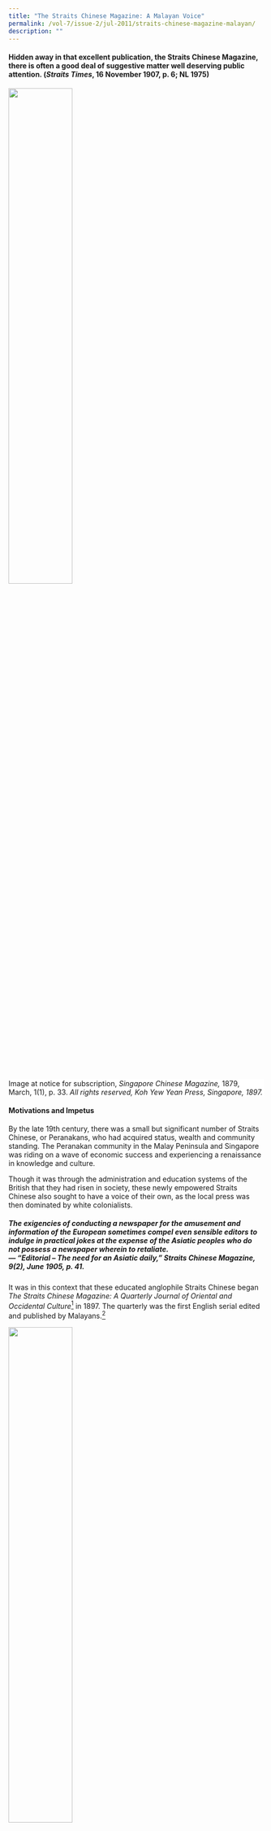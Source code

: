 ```yaml
---
title: "The Straits Chinese Magazine: A Malayan Voice"
permalink: /vol-7/issue-2/jul-2011/straits-chinese-magazine-malayan/
description: ""
---
```

#### Hidden away in that excellent publication, the Straits Chinese Magazine, there is often a good deal of suggestive matter well deserving public attention. (*Straits Times*, 16 November 1907, p. 6; NL 1975)

<img style="width:50%;" src="/images/Vol%207%20Issue%202/StraitsChinese/dog.jpg">
 <div style="background-color: white;">Image at notice for subscription, <i>Singapore Chinese Magazine,</i> 1879, March, 1(1), p. 33. <i>All rights reserved, Koh Yew Yean Press, Singapore, 1897.</i></div>

#### **Motivations and Impetus**

By the late 19th century, there was a small but significant number of Straits Chinese, or Peranakans, who had acquired status, wealth and community standing. The Peranakan community in the Malay Peninsula and Singapore was riding on a wave of economic success and experiencing a renaissance in knowledge and culture.

Though it was through the administration and education systems of the British that they had risen in society, these newly empowered Straits Chinese also sought to have a voice of their own, as the local press was then dominated by white colonialists.

##### The exigencies of conducting a newspaper for the amusement and information of the European sometimes compel even sensible editors to indulge in practical jokes at the expense of the Asiatic peoples who do not possess a newspaper wherein to retaliate. <br>— “Editorial – The need for an Asiatic daily,” *Straits Chinese Magazine*, 9(2), June 1905, p. 41.

It was in this context that these educated anglophile Straits Chinese began *The Straits Chinese Magazine: A Quarterly Journal of Oriental and Occidental Culture*[^1] in 1897. The quarterly was the first English serial edited and published by Malayans.[^2]

<img style="width:50%;" src="/images/Vol%207%20Issue%202/StraitsChinese/020000404.jpg">
 <div style="background-color: white;"> <i>Straits Chinese Magazine</i> title page for the first volume. <i>Koh Yew Hean Press, Singapore,  1897.</i></div>

The magazine lasted 11 years and was “a medium for the discussion of political/social, and other matters affecting the Straits people generally” (Editorial, 1897, SCM, March, 1(1), p. 1). It became a rich collection of literary works and social commentaries including short stories by the Straits Chinese or about them;[^3] political analysis and insights into Straits Chinese perspectives on Chinese reformation and opinions on the tumultuous events in the motherland (China); and biographical and social commentaries of the people and events in the Straits at a time when the Straits Chinese were politically and financially on the rise. The readers targeted were not just the Straits Chinese but all who were Straits-born as the articles addressed the concerns and interests of Malays, Eurasians, Indians and other races in the Straits.

<img style="width:50%;" src="/images/Vol%207%20Issue%202/StraitsChinese/020000033.jpg">
 <div style="background-color: white;">Editors of <i>The Straits Chinese Magazine</i>. <i>One hundred years of the Chinese in Singapore, 1903, [after] p. 236. All rights reserved, Murray, London, 1923.</i></div>

#### **Cultural Loyalties**

Lim Boon Keng, co-founder of *The Straits Chinese Magazine*, stated that “[t]he main object of this Magazine is to promote intellectual activity amongst the Straits-born people, and to guide the present chaotic state of public opinion among them to some definite end” (Editorial, 1897, SCM, March, *1*(1), p. 2). This “chaotic state of public opinion” was the “counter-pull of three different cultural loyalties [which] threatened a ‘crisis of identity’ among the rising younger generation of Singapore Chinese” (Turnbull, p. 103). This elite group of Straits Chinese remained proud of their British heritage and continued to respect their colonial masters, but a rising and tumultuous China, as well as identification with the people of Malaya, goaded them to articulate a new definition of being Chinese in British Malaya.

In the Straits Settlements, the Straits Chinese who had resided there for several generations had adopted local ways and spoke Baba Malay at home and in business. Yet, because of their education in British institutions and employment in British agencies, the Straits Chinese idealised British culture and sought to be part of the culture which surrounded them. Almost two decades previously, in 1879, Vaughan[^4] noted that there was “nothing they rejoice[d] in more than being British subjects” (Vaughan, 1879, p. 4) or “orang putih” (white man – Caucasian).

The magazine retained much of this anglophile, royalist perspective, with articles on Queen Victoria's Jubilee in 1897,[^5] her death in 1901 and the coronation of Albert Edward in 1902. After all, its editors were all Queen's scholars who had been educated in the hallowed halls of the best British universities. They participated in the Singapore contingent to witness the King's coronation, and reported extensively on it, revealing interesting snippets of Straits Chinese insights as can be found in this Baba Malay[^6] rhyme about the coronation:

“Kita pergi London Town, 
<br>Tengok Raja pakei crown, 
<br>Inggris missi missi suka S. V. A.”

[We left for London Town,
<br>To witness the King's coronation.
<br>The English ladies appreciate the S.V.A.
(Straits Volunteer Artillery)][^7] <br>— From Song, O. S., Life in Alexandra Palace. (1902, December), *SCM*, 6(24). p. 123.

Vaughan also noted: “The Baba as a rule has no desire to visit China; he does not regard it as his home” (Vaughan, 1879, p. 5). However, the recent[^8] establishment of the Chinese consulate in Singapore, the relaxation of emigration laws in China and protection over British citizens returning to China,[^9] were all factors that encouraged the Straits Chinese to rediscover their heritage and rebuild ties with their motherland. With a revived interest in China, many of the articles in the magazine were thus written for readers “who desire to have restored to them the knowledge of their forefathers in English dress” (*SCM*, 1897, June, 1(2), p. 64).

Although the magazine was styled after similar journals of literary societies in London, its contents were influenced by this growing interest in the Chinese culture. The Chinese consuls were instrumental in restoring Chinese culture and literary interest amongst the Straits Chinese, particularly through newly formed literary societies. Tso Ping-Lung, the first Chinese consul from China in Singapore, established the Celestial Reasoning Association – the first literary society amongst the Straits Chinese – in 1882. At their society meetings, Chinese classics were read and discussed and poetry or essay competitions held on subjects peculiar to the Chinese. These winning essays and poetry were published in local newspapers.[^10] Literary societies such as this thus supported and maintained representation in much of the Chinese press in Singapore.[^11] In the same vein, many Straits Chinese societies were soon established, and their speeches and debates reproduced and reported in the *Straits Chinese Magazine*. These included the Chinese Christian Association, established in 1889; the Chinese Philomathic Society, formed by Lim Boon Keng;[^12] the Straits Chinese British Association, formed In 1900; and the Selangor Chinese Literary and Debating Society, formed In 1903 and headed by Gnoh Lean Tuck (Wu Lien-Teh) who would also become an editor of the *Straits Chinese Magazine*. 

#### **Chinese Reformation**

During the span of the magazine's life (1897–1907), China was in the throes of change with conflicts within and invasions from without. The defeats suffered by China during the Opium Wars In the mid-19th century and the Sino-Japanese War in 1894 had humiliated China and revealed the weaknesses of the declining Qing Dynasty. The disaffected populace threatened the ancient royal throne with outbreaks of riots and rebellion. During this time, the young emperor, Guangxu, sought to retain his throne whilst implementing institutional reforms. With his advisors, Kang Youwel and Liang Qichao, Guangxu began a reform movement known as the Hundred Days' Reform in 1898 which lasted 103 days before it was quashed by his adopted mother, the Empress Dowager Cixi.


<img style="width:50%;" src="/images/Vol%207%20Issue%202/StraitsChinese/020000467_1.jpg">
 <div style="background-color: white;">The reform martyrs. <i>Singapore Chinese Magazine (1900, May), 4 (13),  pp. 9–10). Koh Yew Hean Press, Singapore, 1900.</i></div>

Kang, the driving intellectual force behind the reform movement, influenced not only his countrymen at home but also those overseas.[^13] His radical interpretation of Confucianism in the light of Western concepts[^14] was soon adopted by those in Singapore.[^15] Kang initiated the Confucian Revival Movement in Singapore, in partnership with the Chinese Consul-General in Singapore and with Lim Boon Keng's articulate and widely published support.[^16]

In the *Straits Chinese Magazine*, Lim propagated Kang's philosophy[^17] through various articles[^18] on Confucianism including an extensive translation of Tso Chuan's (Zuo Zhuan) Confucian classic. The translations were presented with Chinese text printed interlineally alongside the English translations, as well as the full text laid out in both Chinese and English. However, the process was not easy: “The typographical dlfflculties were immense and were skilfully and rapidly overcome by the late Mr Arozoo” ((1901, December), *SCM*, *5*(20), p. 168).

A key aspect of the Confucian movement was the establishment of Chinese schools to promote loyalty to the motherland. Thus, education became a key focus of the magazine, especially as the editors were also instrumental in founding several new Chinese schools, notably the Singapore Chinese Girls' School.[^19] Articles addressed not only the need to educate Straits Chinese boys (known as Babas) but more importantly the Nyonyas, womenfolk of the Straits Chinese. In fact, although most articles were penned primarily by men, the eighth edition of 1904's magazine featured the writings of various Chinese women. Wong Ting Nguk wrote on “Fragments of Chinese folk-lore” ((1904, March), *SCM*, *8*(1), pp. 92–94) while “A Chinese Lady” wrote on the influence of women in Chinese history ((1904, March), *SCM*, *8*(1), pp. 126–128) and Lin Meng Chin gave “Select anecdotes from the records of famous women” ((1904, March), *SCM*, *8*, pp. 38, 94, 142, 188) over several issues of the *Magazine*.

Lim also started a six-part series of articles which encouraged social reform amongst the Chinese of Malaya in a wide range of fields like marriage, education and dress.[^20] The most controversial article was the one that advocated doing away with the “towchang”, or the Chinese pigtail,[^21] in which Lim's arguments led to strong divisions within the local Chinese community. These strong divisions would present themselves again when reformists and revolutionaries swept the motherland in 1911.

#### **Managing the Magazine**

800 copies of the first issue of the magazine, published by the Koh Yew Hean press in April 1897, were completely sold out. Subscriptions were at $1.50 per annum and by the turn of the 20th century, the *Magazine* had a wide circulation both in Malaya (Singapore, Melaka, Penang, Kuala Lumpur, Seremban, Taiping, Labuan and Sarawak) as well as in “distant comers of the globe”[^22] (London, Edinburgh, Saigon, Yokohama, Bangkok and Batavia).[^23] Later editions of the magazine had regular columns in the form of letters from London, Java, Melaka and Penang. They were written by a representative of the Straits Chinese community in these cities and provided updates on persons, events and thoughts on their local community. By its seventh year, the *Magazine* was read in “quiet homes In England and America”,[^24] and was in the collections of the Library of Congress and the *Ecole Francais de I'Extreme Orient*.

<img style="width:50%;" src="/images/Vol%207%20Issue%202/StraitsChinese/020000471.jpg">
 <div style="background-color: white;">Advertisement for Whiteaway, Laidlaw &amp; Co. in the preliminary of  <i>The Straits Chinese Magazine, </i> Vol. 8. <i>All rights reserved. Koh Yew Hean Press, Singapore, 1904.</i></div>


The magazine's editors were Lim Boon Keng,[^25] Song Ong Siang and Gnoh Lean Tuck (Wu Lien-Teh) – men who were part of the fraternity of Straits Chinese Queen's scholars and who had gained recognition in their professions as lawyer and doctors.[^26] However, the men were bonded by more than just education and profession. Gnoh and Lim were brothers-in-law[^27] and both were swept up by China's call for support. They spent their twilight years there, with Gnoh gaining fame as Medical Adviser In Beijing, an appointment under which he fought the plague, while Lim served as President of Xiamen University, which was established by a fellow Singaporean Chinese, Tan Kah Kee.

New editions of the Magazine were regularly highlighted in *The Straits Times* as well as *The Singapore Free Press and Mercantile Advertiser* though the relationship with the former was often mutually critical. For example, In an article dated 7 April 1903 in the straits Times, the columnist notes:

"Unfortunately the *Straits Chinese Magazine* is not 'run' by professional journalists but by a few Chinese gentlemen and others affected with cacoethes scribendi \[Latin for the irresistible urge to write\]. They mean well and occasionally write well, but in common with the rest of us are sometimes prone to make mistakes. The said faults are not particularly bad ones ... (and\] as a collection of essays ... mainly written by Straits-born Chinese, the *Straits Chinese Magazine* is a success ... There are certainly enough English-speaking and intelligent Chinese in Singapore to warrant its more frequent publication and it has it in its power to accomplish a great deal of good."[^28]

Some of these tensions arose because these local Straits Chinese writers articulately commented on the vices they observed of their British colonial masters. A counter-reply to a review of the magazine in the Penang Gazette shows up some of this:

"I am sure that no harm was intended beyond convincing some of the Europeans that they are not the immaculate and faultless beings they have hitherto thought themselves to be, or at least tried to represent in the eyes of Asiatics. Self-conceit and egotism are no doubt the common fault of the Europeans who have come to the East (*SCM*, (1903, September), *7*(3), p. 101)."[^29]

These strongly worded commentaries were reserved not only for the Europeans, but were often critical of their own compatriots as well. In addressing the need to educate the Nyonyas, "A Baba" states:

"We do not believe in cramming little Chinese girls with a smattering of bad English and a good deal of rubbish which passes currency as elementary knowledge . . . But our wealthy Straits Chinese will not come forward to do for their community what the rich Parsees of Bombay have done and are doing for their women ... We consider it a perfect disgrace that the rich and apparently intelligent men of our community should have done so little for the education of women.[^30]

In the seventh year of its publication, the editors stated:

"We have constantly kept in view our aims for the advancement of our people and have met adverse criticism, abuse and even monetary discouragement with an unflinching heart, knowing well that our cause and our purpose are right. That these aims have to a great extent been fulfilled may be judged by the distinct change in public opinion amongst the Straits-born of the present day. When we first launched our journal before the world in 1897, the Straits Chinese were still moving quietly along the lines of their ancestors, content alike to live in their old paradise and to retain for themselves the policy of laissez faire ... But time has fortunately changed ... [and] there has taken place a desire, nay an anxiety, to partake in the intellectual moral advancement of the present century. We have seen a better knowledge of the outer world with its many sciences and inventions more and more exhibited, and have noted with pleasure, on the one hand, the increasing pride amongst the Straits Chinese in fulfilling their due requirements as British citizens, and on the other, a closer sympathy between themselves and their countrymen from the Chinese Empire. (Editorial, (1904, March), *SCM*, *8*(1), p. 1)."

Unfortunately, “[t]through lack of support and interest from the community it had been intended to benefit, [it] came to an untimely end in 1907” (Song, 1923, p. 235).

<div style="background-colour: #fdf5e6; padding: 20px; margin: 20px; background:#fdf5e6"> <b>Library Holdings</b> <br><br>
The <i>Straits Chinese Magazine</i> is from the collection of rare and historical imprints at the National Library Singapore. Bound copies of all the editions of the <i>Straits Chinese Magazine</i> can be found in the Heritage Collection and on microfi lm at the National Library in Singapore. Each volume of the <i>Straits Chinese Magazine</i> is prefaced by a useful table of contents with a subject index, listing all the articles published that year according to topics such as Business, Current Events, Biography, Literature, and even Science.</div>

The author would like to acknowledge Assistant Professor Chua Ai Lin of the Department of History, National University of Singapore for reviewing this article.

<br>
<div style="background-color: white;">
<br>
<img src="/images/Authors/Bonny_Tan.png" style="width: 100px; height: 100px;">
<center> <b>Bonny Tan</b> <br>Senior Librarian<br>Lee Kong Chian Reference Library<br>National Library</center> </div>

#### **REFERENCES**

Ang, S.L. (2007, January). Of towchangs and the ‘Republic Beard’: Dr Lim Boon Keng’s life and achievements. [_BiblioAsia_](https://www.nlb.gov.sg/Browse/BiblioAsia.aspx)_, 2_ (4), 4–9. Retrieved from BiblioAsia website.

Ang, S.L., &amp; Tan, B. (2007). [_Lim Boon Keng: A life to remember: A select annotated bibliography (1869–1957)_](https://eservice.nlb.gov.sg/item_holding.aspx?bid=12836681)_._ Singapore: National Library Board. (Call no.: RSING 016.36192 LIM)

Chen, M.H. (1967). [_The early Chinese newspapers of Singapore 1881–1912_](https://eservice.nlb.gov.sg/item_holding.aspx?bid=4082030)_._ Singapore: University of Malaya Press. (Call no.: RSING 079.5702 CHE)

Frost, M.R. (2005, February). Emporium in imperio: Nanyang networks and the Straits Chinese in Singapore, 1819–1914. _Journal of Southeast Asian Studies, 36_ (1), 29–66. Retrieved from JSTOR via NLB’s [eResources](https://eresources.nlb.gov.sg/main/) website.

Frost, M.R. (2003, August). Transcultural diaspora: The Straits Chinese in Singapore, 1819–1918. _Working paper series, 10_. Retrieved from [http://www.ari.nus.edu.sg/publication\_details.asp?pubtypeid=WP&amp;pubid=169](http://www.ari.nus.edu.sg/publication_details.asp?pubtypeid=WP&amp;pubid=169)

Holden, P. (2009). Colonial fiction, hybrid lives: Early Singaporean fiction in The Straits Chinese Magazine (pp. 85–97). In A. Poon, P. Holden &amp; S.G.L. Lim, [_Writing Singapore: An historical anthology of Singapore literature_](https://eservice.nlb.gov.sg/item_holding.aspx?bid=13180645). Singapore: NUS Press: National Arts Council Singapore. (Call no.: RSING S820.8 WRI)

Khor, E.H. (1958). [_The public life of Dr. Lim Boon Keng_](https://eservice.nlb.gov.sg/item_holding.aspx?bid=4980432)_._ Singapore: University of Malaya. (Call no.: RCLOS 361.924 LIM.K)

Khor, J.K.N. (2007). Creating a modern identity: A study of the fictional works in the Straits Chinese Magazine. In E. Thumboo &amp; R.I. Sayson (Eds.), [_From the inside: Asia Pacific literature in Englishes_](https://eservice.nlb.gov.sg/item_holding.aspx?bid=12924003) (Vol. 1) (pp. 282–290). Singapore: Ethos Books. (Call no.: RSING 427.95 WRI)

Kwee, H.K. (2000). _Enunciating “Chineseness” in late-nineteenth and early-twentieth century Singapore_ \[Unpublished Honours Thesis\]. National University of Singapore, Singapore.

Lee, K.C. (2005). [_Pioneers of modern China: Understanding the inscrutable Chinese_](https://eservice.nlb.gov.sg/item_holding.aspx?bid=12645773)_._ Singapore: World Scientific. (Call no.: RSING 951.050922 LEE)

Lee, G.K. (2006). Introduction – A Chinese journey: Lim Boon Keng &amp; his thoughts. In W. Ching (B.K. Lim), [_The Chinese crisis from within_](https://eservice.nlb.gov.sg/item_holding.aspx?bid=12782537) (p. v). Singapore: Select Publications. (Call no.: RSING 951.04 LIM)

Lim, F.N. (1995). _Aspects of Straits Chinese identity in the early twentieth century_ \[Unpublished honours thesis\]. National University of Singapore, Singapore.

Rudolph, J. (1999, January 3). [The Babas](http://eresources.nlb.gov.sg/newspapers/Digitised/Article/straitstimes19990103-1.2.34.8.4). _The Straits Times_, p. 28. Retrieved from NewspaperSG.

#### **NOTES**

[^1]: Henceforth identified as the Magazine or SCM.

[^2]: Rudolph, Jurgen. (1999, January 3). [The Babas](http://eresources.nlb.gov.sg/newspapers/Digitised/Article/straitstimes19990103-1.2.34.8.4). _The Straits Times_, p. 28.

[^3]: Literary works published in the SCM have been analysed by [Phlip Holden](https://eservice.nlb.gov.sg/item_holding.aspx?bid=13180645) (2009) and [Neil Khor](https://eservice.nlb.gov.sg/item_holding.aspx?bid=12924003) (2007).

[^4]: J D Vaughan was Assistant resident of Singapore and superintendant of the Penang Police Force.

[^5]: The Magazine was in fact published coincidentally in the year of the Queen’s jubilee.

[^6]:This is one of the few examples of Baba Malay being published in the Magazine. On the whole, articles were written in English with a limited number of Chinese works translated into English. It is noteworthy that during this same period many of the classical Chinese narratives were being translated into Baba Malay and these had garnered a wide readership amongst the Straits Chinese. The Magazine is thus believed to have targeted a more exclusive audience amongst the Straits Chinese.

[^7]: As opposed to the SVI (Straits Volunteer Infantry) and the SVR (Straits Volunteer Rifles)

[^8]: The Consulate was established in 1877.

[^9]: Turnbull, 1992, p. 103.

[^10]: [Chen](https://eservice.nlb.gov.sg/item_holding.aspx?bid=4082030) (1967), p. 116.

[^11]: [Chen](https://eservice.nlb.gov.sg/item_holding.aspx?bid=4082030) (1967), p. 115.

[^12]: Speeches from other societies which Lim was a member of, like the Straits Philosophical Society, was also reproduced in the Magazine. There were 17 essays from the Straits Philosophical Society.

[^13]: In many ways, the Magazines, expansive global and cultural coverage reflects the growing influence of the Chinese reformers amongst the overseas Chinese, from Southeast Asia to Europe and North America.&nbsp; Shih-shan notes that at the turn of the 20th century, the Chinese in Southeast Asia and North America faced discrimination from the ruling white society. Since the Chinese “attributed their maltreatment to the Manchu government’s inability to protect her people, both at home and abroad, the logical remedy was to help make China a strong and independent nation”. (Shih-shan, pp. 8–9). This perspective invoked the strong support from overseas Chinese for the reformists.

[^14]: [Lee](https://eservice.nlb.gov.sg/item_holding.aspx?bid=12645773) (2005), p. 40.

[^15]: Interest in Kang’s views on Confusianism evident in Singapore as early as 1894, a few years prior to his visit to Singapore [Lee](https://eservice.nlb.gov.sg/item_holding.aspx?bid=12645773), 2005, p. 4.

[^16]: Lim published his thoughts on Confucianism in the Magazine and various other serials.

[^17]: Frost argues that Lim’s push for Confucianism was “not an attempt to re-Sinify’ the Straits Chinese but rather to “radically reconstruct Chinese religion and identity” so that a wider group – those who were Western educated and/or converted to Christianity – could participate in revival (Frost, 2005, p. 57)

[^18]: For example the 1904 volume has a series by Lim entitled ‘The basis of Confucian ethics”’, “Confucian cosmogony and theism” and “Confucian view of human nature”.

[^19]: In fact the constitution of the Singapore Chinese Girls’ School was written by Kang Youwei (Wang, 1953, p. 83)

[^20]: Kwee (2000) however notes that much of the reforms recommended could only by implemented by the wealthy Chinese who could afford to break with tradition (pp. 91–92)

[^21]: The traditional Chinese pigtail had been imposed by the Qing rulers as a symbol of loyalty to the Qing throne. Cutting it was considered treason and was punishable by death.

[^22]: News and notes – ourselves. (1903, December). [_The Straits Chinese magazine: A quarterly journal of oriental and occidental culture_](https://eservice.nlb.gov.sg/item_holding.aspx?bid=5813779), _7_ (4), 160.

[^23]: Based on the subscription notice for volume 8, 1904. By volume 11, 1907, Hongkong had been added.

[^24]: Editorial. (1904, March). [_The Straits Chinese magazine: A quarterly journal of oriental and occidental culture_](https://eservice.nlb.gov.sg/item_holding.aspx?bid=5813779), _8_ (1), 1.

[^25]: Lim was only 28 when he cofounded the Magazine.

[^26]: Wu, L. (1904, March). The Straits Settlements Queen’s Scholarships. [_The Straits Chinese magazine: A quarterly journal of oriental and occidental culture_](https://eservice.nlb.gov.sg/item_holding.aspx?bid=5813779), _8_ (1), p. 1.

[^27]: S.C. Yin who later was recruited into the editorial team was also Lim’s brother-in-law by Lim’s second marriage.

[^28]: [The “Straits Chinese Magazine”](http://eresources.nlb.gov.sg/newspapers/Digitised/Article/straitstimes19030407-1.2.15). (1903, April 7). _The Straits Times_, p. 2.

[^29]: Kwee (2000) does highlight the criticisms of the colonial leaders in the Magazine was often played down, as the Straits Chinese sought their favour for status and power. Instead, the authors widened the discussion “to the phenomenon of colonialism in general” (p. 72) creating a “counter-colonial narrative which challenged the Western powers’ claims of liberating, civilizing and modernising the natives”. (p. 72). Kwee then proceeds to give examples of various articles that trace out India’s and China’s struggles against British imperialism whilst the editors concurrently conveyed strong allegiance to British rule (pp. 72–79). Kwee is adamant that the writers of the SCM were an exclusive club and that their essays were written not for the good of the Straits Chinese in general but for the elevation and protection of the status of its writers and editors (pp. 91–92).

[^30]: A Baba. Our nyonyas. (1903, December). [_The Straits Chinese magazine: A quarterly journal of oriental and occidental culture_](https://eservice.nlb.gov.sg/item_holding.aspx?bid=5813779), _7_ (4), p. 130.